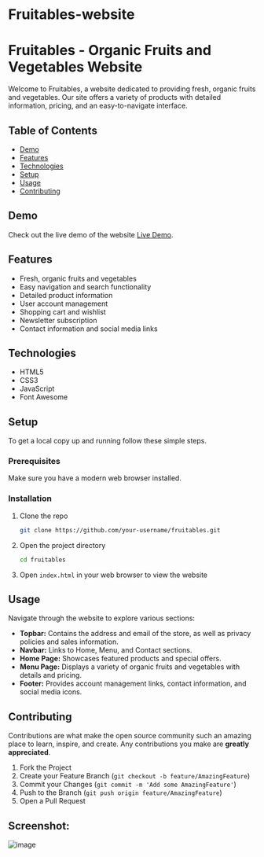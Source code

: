 # Fruitables-website

# Fruitables - Organic Fruits and Vegetables Website

Welcome to Fruitables, a website dedicated to providing fresh, organic fruits and vegetables. Our site offers a variety of products with detailed information, pricing, and an easy-to-navigate interface.

## Table of Contents

- [Demo](#demo)
- [Features](#features)
- [Technologies](#technologies)
- [Setup](#setup)
- [Usage](#usage)
- [Contributing](#contributing)


## Demo

Check out the live demo of the website [Live Demo](https://manogarans.github.io/Fruitables-website/).

## Features

- Fresh, organic fruits and vegetables
- Easy navigation and search functionality
- Detailed product information
- User account management
- Shopping cart and wishlist
- Newsletter subscription
- Contact information and social media links

## Technologies

- HTML5
- CSS3
- JavaScript
- Font Awesome

## Setup

To get a local copy up and running follow these simple steps.

### Prerequisites

Make sure you have a modern web browser installed.

### Installation

1. Clone the repo

    ```sh
    git clone https://github.com/your-username/fruitables.git
    ```

2. Open the project directory

    ```sh
    cd fruitables
    ```

3. Open `index.html` in your web browser to view the website

## Usage

Navigate through the website to explore various sections:

- **Topbar:** Contains the address and email of the store, as well as privacy policies and sales information.
- **Navbar:** Links to Home, Menu, and Contact sections.
- **Home Page:** Showcases featured products and special offers.
- **Menu Page:** Displays a variety of organic fruits and vegetables with details and pricing.
- **Footer:** Provides account management links, contact information, and social media icons.

## Contributing

Contributions are what make the open source community such an amazing place to learn, inspire, and create. Any contributions you make are **greatly appreciated**.

1. Fork the Project
2. Create your Feature Branch (`git checkout -b feature/AmazingFeature`)
3. Commit your Changes (`git commit -m 'Add some AmazingFeature'`)
4. Push to the Branch (`git push origin feature/AmazingFeature`)
5. Open a Pull Request

## Screenshot:
![image](https://github.com/user-attachments/assets/fcd4b343-56c5-4339-87ae-5cafe5a47a93)
